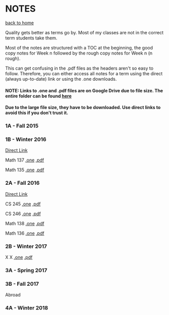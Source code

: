 # NOTES
[back to home](/index.md)


Quality gets better as terms go by.
Most of my classes are not in the correct term students take them.

Most of the notes are structured with a TOC at the beginning, 
the good copy notes for Week n followed by the rough copy notes for Week n (n rough).

This can get confusing in the .pdf files as the headers aren't so easy to follow. 
Therefore, you can either access all notes for a term using the direct (always up-to-date) link 
or using the .one downloads.

#### NOTE: Links to .one and .pdf files are on Google Drive due to file size. The entire folder can be found [here](https://drive.google.com/open?id=1MABCjZaeFcJ6w1BYGX2hWr00i9tJDBRp)
#### Due to the large file size, they have to be downloaded. Use direct links to avoid this if you don't trust it.


### 1A - Fall 2015


### 1B - Winter 2016

[Direct Link](https://1drv.ms/u/s!AmDkogMdOs_erlvQA6Y40fKM2gG-)

Math 137 [.one](https://drive.google.com/open?id=1P2JRNZ1vdhhEjm1-yyKFmi0WSVsmSwFB) 
[.pdf](https://drive.google.com/open?id=1SAyxBl4vv51ogrm175PzfGf9gvLb-STt)

Math 135 [.one](https://drive.google.com/open?id=1k8O9qnALZ18QddYJDYbbXMvIPO7a2Ch7) 
[.pdf](https://drive.google.com/open?id=16tSA2CyQLHdVlPZb8_nCD3NIX8cf1R04)

### 2A - Fall 2016

[Direct Link](https://1drv.ms/u/s!AmDkogMdOs_esB7lJuMaiQNJF6Je)

CS 245 [.one](https://drive.google.com/open?id=1j97Rb-raaEqlblS8YQnj2N3dKp4yilND)
[.pdf](https://drive.google.com/open?id=1esSewYWpg4A5wILHdQffuqoOXzDQcP4O)

CS 246 [.one](https://drive.google.com/open?id=1UFjnW7_hZUWFcpwYxXrwdg5q9-MbGgsK)
[.pdf](https://drive.google.com/open?id=1Lv6a1rnuW-eBJZJuB1Tq2PKoKGnHYTs8)

Math 138 [.one](https://drive.google.com/open?id=1XPei6R4wRmOHqyb3o9lz6k4yaVqdBd5J)
[.pdf](https://drive.google.com/open?id=1C6fukmnKbA2mxV5GnM0Ec-0zC9sIcJeu)

Math 136 [.one](https://drive.google.com/open?id=1ke-7eHcLRFDgwhUHPAjtUpYuJ9gHXYj3)
[.pdf](https://drive.google.com/open?id=1ZeQuPTNAsBaKP06RdrIMXZQpJYvm1xVy)

### 2B - Winter 2017

X X [.one]() [.pdf]()

### 3A - Spring 2017


### 3B - Fall 2017

Abroad


### 4A - Winter 2018


